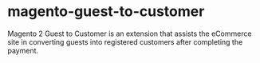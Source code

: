 # magento-guest-to-customer
Magento 2 Guest to Customer is an extension that assists the eCommerce site in converting guests into registered customers after completing the payment.

